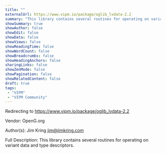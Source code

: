 ```yaml
---
title: ""
externalUrl: https://www.vipm.io/package/oglib_lvdata-2.2
summary: "This library contains several routines for operating on variant data and type descriptors.."
showSummary: true
showAuthor: false
showEdit: false
showData: false
showViews: false
showReadingTime: false
showWordCount: false
showBreadcrumbs: false
showHeadingAnchors: false
sharingLinks: false
showZenMode: false
showPagination: false
showRelatedContent: false
draft: true
tags:
 - "VIPM"
 - "VIPM Community"
---
```


Redirecting to https://www.vipm.io/package/oglib_lvdata-2.2

Vendor: OpenG.org

Author(s): Jim Kring <jim@jimkring.com>
 
Full Description:
This library contains several routines for operating on variant data and type descriptors.